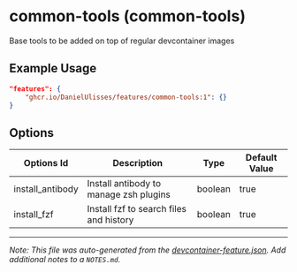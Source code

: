 
# common-tools (common-tools)

Base tools to be added on top of regular devcontainer images

## Example Usage

```json
"features": {
    "ghcr.io/DanielUlisses/features/common-tools:1": {}
}
```

## Options

| Options Id | Description | Type | Default Value |
|-----|-----|-----|-----|
| install_antibody | Install antibody to manage zsh plugins | boolean | true |
| install_fzf | Install fzf to search files and history | boolean | true |



---

_Note: This file was auto-generated from the [devcontainer-feature.json](https://github.com/DanielUlisses/features/blob/main/src/common-tools/devcontainer-feature.json).  Add additional notes to a `NOTES.md`._
